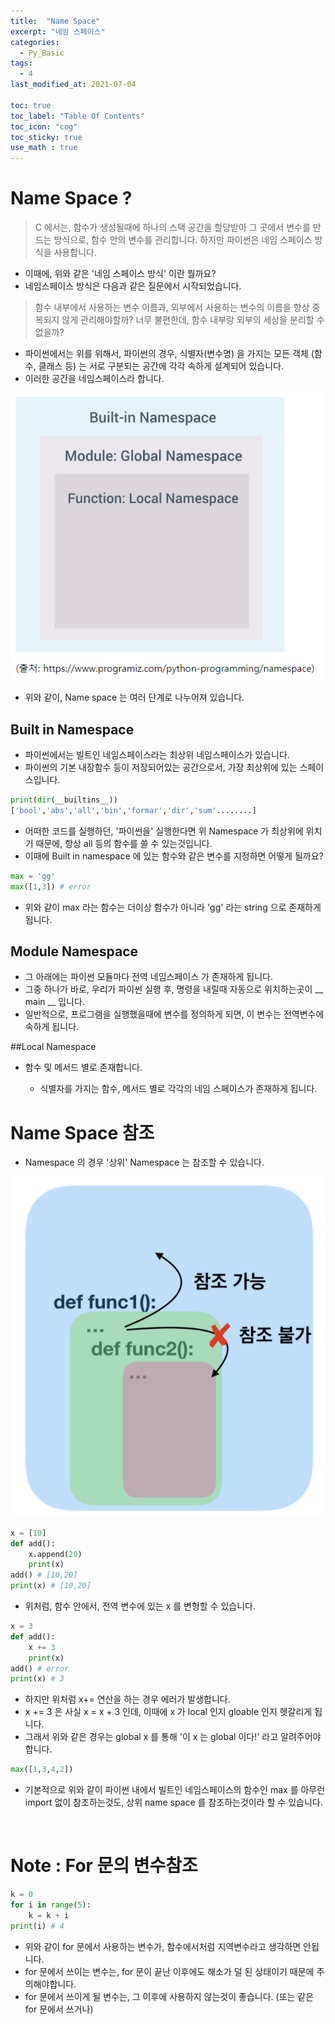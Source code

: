 ```yaml
---
title:  "Name Space"
excerpt: "네임 스페이스"
categories:
  - Py_Basic
tags:
  - 4
last_modified_at: 2021-07-04

toc: true
toc_label: "Table Of Contents"
toc_icon: "cog"
toc_sticky: true
use_math : true
---
```


# Name Space ?

> C 에서는, 함수가 생성될때에 하나의 스택 공간을 할당받아 그 곳에서 변수를 만드는 방식으로, 함수 안의 변수를 관리합니다. 하지만 파이썬은 네임 스페이스 방식을 사용합니다.

- 이때에, 위와 같은 '네임 스페이스 방식' 이란 뭘까요?
- 네임스페이스 방식은 다음과 같은 질문에서 시작되었습니다. 

> 함수 내부에서 사용하는 변수 이름과, 외부에서 사용하는 변수의 이름을 항상 중복되지 않게 관리해야할까? 너무 불편한데, 함수 내부랑 외부의 세상을 분리할 수 없을까?

- 파이썬에서는 위를 위해서, 파이썬의 경우, 식별자(변수명) 을 가지는 모든 객체 (함수, 클래스 등) 는 서로 구분되는 공간에 각각 속하게 설계되어 있습니다.
- 이러한 공간을 네임스페이스라 합니다. 

![png](/assets/images/Python/7_1.png)

- 위와 같이, Name space 는 여러 단계로 나누어져 있습니다. 

## Built in Namespace

- 파이썬에서는 빌트인 네임스페이스라는 최상위 네임스페이스가 있습니다.
- 파이썬의 기본 내장함수 등이 저장되어있는 공간으로서, 가장 최상위에 있는 스페이스입니다. 

```python
print(dir(__builtins__))
['bool','abs','all','bin','formar','dir','sum'........]
```

- 어떠한 코드를 실행하던, '파이썬을' 실행한다면 위  Namespace 가 최상위에 위치기 때문에, 항상 all 등의 함수를 쓸 수 있는것입니다. 
- 이때에 Built in namespace 에 있는 함수와 같은 변수를 지정하면 어떻게 될까요?

```python
max = 'gg'
max([1,3]) # error
```

- 위와 같이 max 라는 함수는 더이상 함수가 아니라 'gg' 라는 string 으로 존재하게 됩니다.

## Module Namespace

- 그 아래에는 파이썬 모듈마다 전역 네임스페이스 가 존재하게 됩니다.
- 그중 하나가 바로, 우리가 파이썬 실행 후, 명령을 내릴때 자동으로 위치하는곳이 __ main __ 입니다. 
- 일반적으로, 프로그램을 실행했을때에 변수를 정의하게 되면, 이 변수는 전역변수에 속하게 됩니다. 



##Local Namespace 

- 함수 및 메서드 별로 존재합니다. 

  - 식별자를 가지는 함수, 메서드 별로 각각의 네임 스페이스가 존재하게 됩니다. 

  

# Name Space 참조

- Namespace 의 경우 '상위' Namespace 는 참조할 수 있습니다. 

![png](/assets/images/Python/7_2.png)

```python
x = [10]
def add():
    x.append(20)
    print(x)
add() # [10,20]
print(x) # [10,20]
```

- 위처럼, 함수 안에서, 전역 변수에 있는 x 를 변형할 수 있습니다. 

```python
x = 3
def add():
    x += 3
    print(x)
add() # error
print(x) # 3
```

- 하지만 위처럼 x+= 연산을 하는 경우 에러가 발생합니다.
- x += 3 은 사실 x = x + 3 인데, 이때에 x 가 local 인지 gloable 인지 헷갈리게 됩니다.
- 그래서 위와 같은 경우는 global x 를 통해 '이 x 는 global 이다!' 라고 알려주어야 합니다. 

```python
max([1,3,4,2])
```

- 기본적으로 위와 같이 파이썬 내에서 빌트인 네임스페이스의 함수인 max 를 아무런 import 없이 참조하는것도, 상위 name space 를 참조하는것이라 할 수 있습니다.

<br>

# Note : For 문의 변수참조

```python
k = 0
for i in range(5):
    k = k + i 
print(i) # 4
```

- 위와 같이 for 문에서 사용하는 변수가, 함수에서처럼 지역변수라고 생각하면 안됩니다.
- for 문에서 쓰이는 변수는, for 문이 끝난 이후에도 해소가 덜 된 상태이기 때문에 주의해야합니다.  
- for 문에서 쓰이게 될 변수는, 그 이후에 사용하지 않는것이 좋습니다. (또는 같은 for 문에서 쓰거나)
